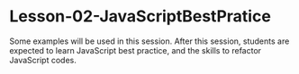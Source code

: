 # Lesson-02-JavaScriptBestPratice
Some examples will be used in this session. After this session, students are expected to learn JavaScript best practice, and the skills to refactor JavaScript codes. 
